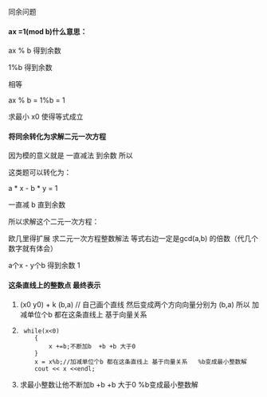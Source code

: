 同余问题



#### ax =1(mod b)什么意思：

ax % b 得到余数

1%b 得到余数

相等

ax % b  = 1%b  = 1

求最小 x0 使得等式成立

#### 将同余转化为求解二元一次方程

因为模的意义就是 一直减法 到余数 所以

这类题可以转化为：

a * x - b * y = 1 

一直减 b  直到余数  

所以求解这个二元一次方程：

欧几里得扩展 求二元一次方程整数解法  等式右边一定是gcd(a,b) 的倍数（代几个数字就有体会）

a个x - y个b 得到余数 1 



#### 这条直线上的整数点 最终表示

1. (x0 y0) + k (b,a) // 自己画个直线  然后变成两个方向向量分别为 (b,a) 所以 加减单位个b 都在这条直线上 基于向量关系

2. ~~~
    while(x<0)
       {
           x +=b;不断加b  +b +b 大于0 
       }
       x = x%b;//加减单位个b 都在这条直线上 基于向量关系	 %b变成最小整数解
       cout << x <<endl;
   ~~~

3. 求最小整数让他不断加b  +b +b 大于0  %b变成最小整数解